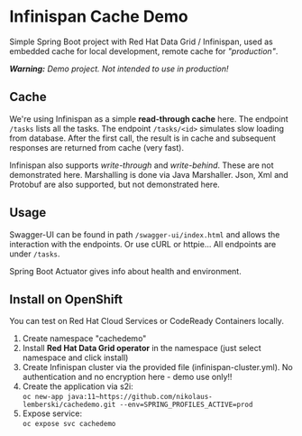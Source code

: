 # Infinispan Cache Demo

Simple Spring Boot project with Red Hat Data Grid / Infinispan, used as embedded cache for local development, remote cache for _"production"_.

_**Warning:** Demo project. Not intended to use in production!_

## Cache

We're using Infinispan as a simple **read-through cache** here. The endpoint `/tasks` lists all the tasks. The endpoint `/tasks/<id>` simulates slow loading from database. After the first call, the result is in cache and subsequent responses are returned from cache (very fast).

Infinispan also supports _write-through_ and _write-behind_. These are not demonstrated here. Marshalling is done via Java Marshaller. Json, Xml and Protobuf are also supported, but not demonstrated here.

## Usage

Swagger-UI can be found in path `/swagger-ui/index.html` and allows the interaction with the endpoints. Or use cURL or httpie... All endpoints are under `/tasks`.

Spring Boot Actuator gives info about health and environment.

## Install on OpenShift

You can test on Red Hat Cloud Services or CodeReady Containers locally.

1. Create namespace "cachedemo"
2. Install **Red Hat Data Grid operator** in the namespace (just select namespace and click install)
3. Create Infinispan cluster via the provided file (infinispan-cluster.yml). No authentication and no encryption here - demo use only!!
4. Create the application via s2i:  
`oc new-app java:11~https://github.com/nikolaus-lemberski/cachedemo.git --env=SPRING_PROFILES_ACTIVE=prod`
5. Expose service:  
`oc expose svc cachedemo`
